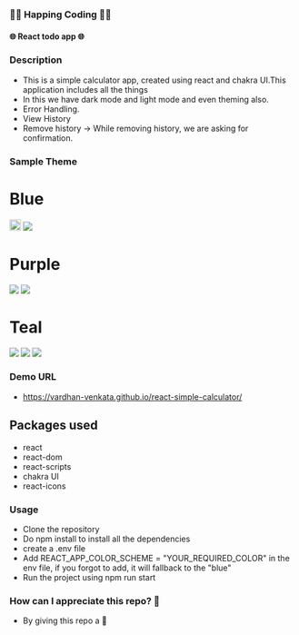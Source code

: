 ### 🤗🤗 Happing Coding 🤗🤗

#### 🌐 React todo app 🌐

### Description

- This is a simple calculator app, created using react and chakra UI.This application includes all the things
- In this we have dark mode and light mode and even theming also.
- Error Handling.
- View History
- Remove history -> While removing history, we are asking for confirmation.

### Sample Theme

# Blue

 <img src="./demoImages/blue-dark.png" width="20px">
 <img src="./demoImages/blue-light.png">

# Purple

 <img src="./demoImages/purple-dark.png">
 <img src="./demoImages/purple-light.png">

# Teal

 <img src="./demoImages/Teal-Dark.png">
 <img src="./demoImages/Teal-light-history.png">
 <img src="./demoImages/teal-dark-history.png">

### Demo URL

- https://vardhan-venkata.github.io/react-simple-calculator/

## Packages used

- react
- react-dom
- react-scripts
- chakra UI
- react-icons

### Usage

- Clone the repository
- Do npm install to install all the dependencies
- create a .env file
- Add REACT_APP_COLOR_SCHEME = "YOUR_REQUIRED_COLOR" in the env file, if you forgot to add, it will fallback to the "blue"
- Run the project using npm run start

### How can I appreciate this repo? 💙

- By giving this repo a 🌟
